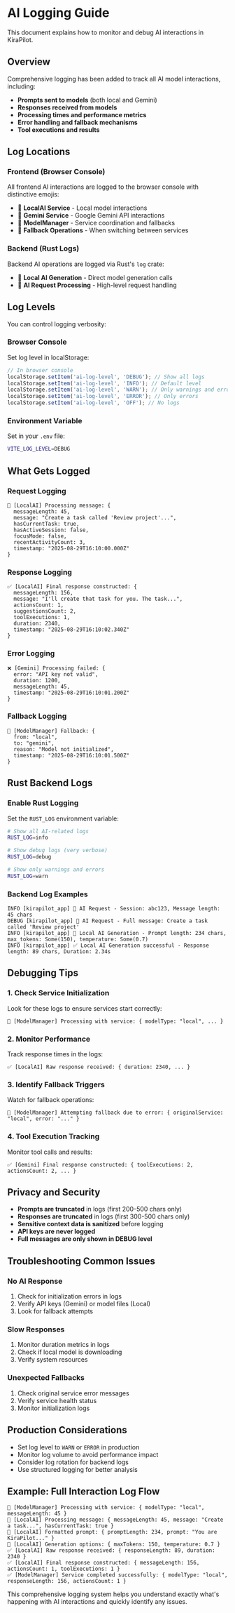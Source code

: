 # AI Logging Guide

This document explains how to monitor and debug AI interactions in KiraPilot.

## Overview

Comprehensive logging has been added to track all AI model interactions, including:

- **Prompts sent to models** (both local and Gemini)
- **Responses received from models**
- **Processing times and performance metrics**
- **Error handling and fallback mechanisms**
- **Tool executions and results**

## Log Locations

### Frontend (Browser Console)

All frontend AI interactions are logged to the browser console with distinctive emojis:

- 🤖 **LocalAI Service** - Local model interactions
- 🌟 **Gemini Service** - Google Gemini API interactions
- 🎯 **ModelManager** - Service coordination and fallbacks
- 🔄 **Fallback Operations** - When switching between services

### Backend (Rust Logs)

Backend AI operations are logged via Rust's `log` crate:

- 🧠 **Local AI Generation** - Direct model generation calls
- 🤖 **AI Request Processing** - High-level request handling

## Log Levels

You can control logging verbosity:

### Browser Console

Set log level in localStorage:

```javascript
// In browser console
localStorage.setItem('ai-log-level', 'DEBUG'); // Show all logs
localStorage.setItem('ai-log-level', 'INFO'); // Default level
localStorage.setItem('ai-log-level', 'WARN'); // Only warnings and errors
localStorage.setItem('ai-log-level', 'ERROR'); // Only errors
localStorage.setItem('ai-log-level', 'OFF'); // No logs
```

### Environment Variable

Set in your `.env` file:

```bash
VITE_LOG_LEVEL=DEBUG
```

## What Gets Logged

### Request Logging

```
🤖 [LocalAI] Processing message: {
  messageLength: 45,
  message: "Create a task called 'Review project'...",
  hasCurrentTask: true,
  hasActiveSession: false,
  focusMode: false,
  recentActivityCount: 3,
  timestamp: "2025-08-29T16:10:00.000Z"
}
```

### Response Logging

```
✅ [LocalAI] Final response constructed: {
  messageLength: 156,
  message: "I'll create that task for you. The task...",
  actionsCount: 1,
  suggestionsCount: 2,
  toolExecutions: 1,
  duration: 2340,
  timestamp: "2025-08-29T16:10:02.340Z"
}
```

### Error Logging

```
❌ [Gemini] Processing failed: {
  error: "API key not valid",
  duration: 1200,
  messageLength: 45,
  timestamp: "2025-08-29T16:10:01.200Z"
}
```

### Fallback Logging

```
🔄 [ModelManager] Fallback: {
  from: "local",
  to: "gemini",
  reason: "Model not initialized",
  timestamp: "2025-08-29T16:10:01.500Z"
}
```

## Rust Backend Logs

### Enable Rust Logging

Set the `RUST_LOG` environment variable:

```bash
# Show all AI-related logs
RUST_LOG=info

# Show debug logs (very verbose)
RUST_LOG=debug

# Show only warnings and errors
RUST_LOG=warn
```

### Backend Log Examples

```
INFO [kirapilot_app] 🤖 AI Request - Session: abc123, Message length: 45 chars
DEBUG [kirapilot_app] 🤖 AI Request - Full message: Create a task called 'Review project'
INFO [kirapilot_app] 🧠 Local AI Generation - Prompt length: 234 chars, max_tokens: Some(150), temperature: Some(0.7)
INFO [kirapilot_app] ✅ Local AI Generation successful - Response length: 89 chars, Duration: 2.34s
```

## Debugging Tips

### 1. Check Service Initialization

Look for these logs to ensure services start correctly:

```
🎯 [ModelManager] Processing with service: { modelType: "local", ... }
```

### 2. Monitor Performance

Track response times in the logs:

```
✅ [LocalAI] Raw response received: { duration: 2340, ... }
```

### 3. Identify Fallback Triggers

Watch for fallback operations:

```
🔄 [ModelManager] Attempting fallback due to error: { originalService: "local", error: "..." }
```

### 4. Tool Execution Tracking

Monitor tool calls and results:

```
✅ [Gemini] Final response constructed: { toolExecutions: 2, actionsCount: 2, ... }
```

## Privacy and Security

- **Prompts are truncated** in logs (first 200-500 chars only)
- **Responses are truncated** in logs (first 300-500 chars only)
- **Sensitive context data is sanitized** before logging
- **API keys are never logged**
- **Full messages are only shown in DEBUG level**

## Troubleshooting Common Issues

### No AI Response

1. Check for initialization errors in logs
2. Verify API keys (Gemini) or model files (Local)
3. Look for fallback attempts

### Slow Responses

1. Monitor duration metrics in logs
2. Check if local model is downloading
3. Verify system resources

### Unexpected Fallbacks

1. Check original service error messages
2. Verify service health status
3. Monitor initialization logs

## Production Considerations

- Set log level to `WARN` or `ERROR` in production
- Monitor log volume to avoid performance impact
- Consider log rotation for backend logs
- Use structured logging for better analysis

## Example: Full Interaction Log Flow

```
🎯 [ModelManager] Processing with service: { modelType: "local", messageLength: 45 }
🤖 [LocalAI] Processing message: { messageLength: 45, message: "Create a task...", hasCurrentTask: true }
🧠 [LocalAI] Formatted prompt: { promptLength: 234, prompt: "You are KiraPilot..." }
🔧 [LocalAI] Generation options: { maxTokens: 150, temperature: 0.7 }
✅ [LocalAI] Raw response received: { responseLength: 89, duration: 2340 }
✅ [LocalAI] Final response constructed: { messageLength: 156, actionsCount: 1, toolExecutions: 1 }
✅ [ModelManager] Service completed successfully: { modelType: "local", responseLength: 156, actionsCount: 1 }
```

This comprehensive logging system helps you understand exactly what's happening with AI interactions and quickly identify any issues.
